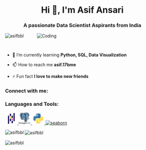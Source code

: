 <h1 align="center">Hi 👋, I'm Asif Ansari</h1>
<h3 align="center">A passionate Data Scientist Aspirants from India</h3>
<img align="right" alt="Coding" width="400" src="https://cdn.dribbble.com/users/1162077/screenshots/3848914/programmer.gif">



<p align="left"> <img src="https://komarev.com/ghpvc/?username=asifbbl&label=Profile%20views&color=0e75b6&style=flat" alt="asifbbl" /> </p>

<p align="left"> <a href="https://twitter.com/" target="blank"><img src="https://img.shields.io/twitter/follow/?logo=twitter&style=for-the-badge" alt="" /></a> </p>

- 🌱 I’m currently learning **Python, SQL, Data Visualization**

- 📫 How to reach me **asif.17bme**

- ⚡ Fun fact **I love to make new friends**

<h3 align="left">Connect with me:</h3>
<p align="left">
</p>

<h3 align="left">Languages and Tools:</h3>
<p align="left"> <a href="https://pandas.pydata.org/" target="_blank" rel="noreferrer"> <img src="https://raw.githubusercontent.com/devicons/devicon/2ae2a900d2f041da66e950e4d48052658d850630/icons/pandas/pandas-original.svg" alt="pandas" width="40" height="40"/> </a> <a href="https://www.postgresql.org" target="_blank" rel="noreferrer"> <img src="https://raw.githubusercontent.com/devicons/devicon/master/icons/postgresql/postgresql-original-wordmark.svg" alt="postgresql" width="40" height="40"/> </a> <a href="https://www.python.org" target="_blank" rel="noreferrer"> <img src="https://raw.githubusercontent.com/devicons/devicon/master/icons/python/python-original.svg" alt="python" width="40" height="40"/> </a> <a href="https://seaborn.pydata.org/" target="_blank" rel="noreferrer"> <img src="https://seaborn.pydata.org/_images/logo-mark-lightbg.svg" alt="seaborn" width="40" height="40"/> </a> </p>

<p><img align="left" src="https://github-readme-stats.vercel.app/api/top-langs?username=asifbbl&show_icons=true&locale=en&layout=compact" alt="asifbbl" /></p>

<p>&nbsp;<img align="center" src="https://github-readme-stats.vercel.app/api?username=asifbbl&show_icons=true&locale=en" alt="asifbbl" /></p>

<p><img align="center" src="https://github-readme-streak-stats.herokuapp.com/?user=asifbbl&" alt="asifbbl" /></p>
